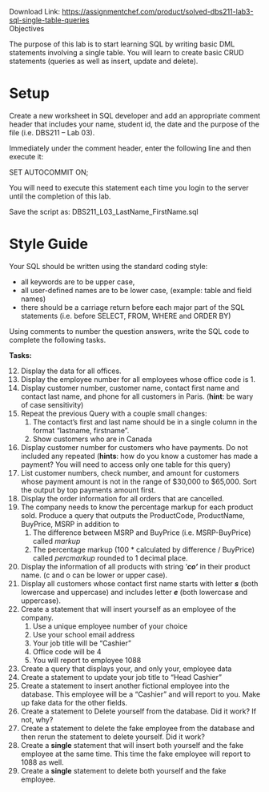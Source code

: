 Download Link: https://assignmentchef.com/product/solved-dbs211-lab3-sql-single-table-queries
<br>
Objectives

The purpose of this lab is to start learning SQL by writing basic DML statements involving a single table.  You will learn to create basic CRUD statements (queries as well as insert, update and delete).

<h1>Setup</h1>

Create a new worksheet in SQL developer and add an appropriate comment header that includes your name, student id, the date and the purpose of the file (i.e. DBS211 – Lab 03).

Immediately under the comment header, enter the following line and then execute it:

SET AUTOCOMMIT ON;

You will need to execute this statement each time you login to the server until the completion of this lab.

Save the script as:  DBS211_L03_LastName_FirstName.sql

<h1>Style Guide</h1>

Your SQL should be written using the standard coding style:

<ul>

 <li>all keywords are to be upper case,</li>

 <li>all user-defined names are to be lower case, (example: table and field names)</li>

 <li>there should be a carriage return before each major part of the SQL statements (i.e. before SELECT, FROM, WHERE and ORDER BY)</li>

</ul>

Using comments to number the question answers, write the SQL code to complete the following tasks.

<strong>Tasks: </strong>

<ol start="12">

 <li>Display the data for all offices.</li>

 <li>Display the employee number for all employees whose office code is 1.</li>

 <li>Display customer number, customer name, contact first name and contact last name, and phone for all customers in Paris. (<strong>hint</strong>: be wary of case sensitivity)</li>

 <li>Repeat the previous Query with a couple small changes:

  <ol>

   <li>The contact’s first and last name should be in a single column in the format “lastname, firstname”.</li>

   <li>Show customers who are in Canada</li>

  </ol></li>

 <li>Display customer number for customers who have payments. Do not included any repeated  (<strong>hints</strong>: how do you know a customer has made a payment? You will need to access only one table for this query)</li>

 <li>List customer numbers, check number, and amount for customers whose payment amount is not in the range of $30,000 to $65,000. Sort the output by top payments amount first.</li>

 <li>Display the order information for all orders that are cancelled.</li>

 <li>The company needs to know the percentage markup for each product sold. Produce a query that outputs the ProductCode, ProductName, BuyPrice, MSRP in addition to

  <ol>

   <li>The difference between MSRP and BuyPrice (i.e. MSRP-BuyPrice) called <em>markup</em></li>

   <li>The percentage markup (100 * calculated by difference / BuyPrice) called <em>percmarkup </em>rounded to 1 decimal place.</li>

  </ol></li>

 <li>Display the information of all products with string ‘<strong><em>co’</em></strong> in their product name. (c and o can be lower or upper case).</li>

 <li>Display all customers whose contact first name starts with letter <strong><em>s</em></strong> (both lowercase and uppercase) and includes letter <strong><em>e</em></strong> (both lowercase and uppercase).</li>

 <li>Create a statement that will insert yourself as an employee of the company.

  <ol>

   <li>Use a unique employee number of your choice</li>

   <li>Use your school email address</li>

   <li>Your job title will be “Cashier”</li>

   <li>Office code will be 4</li>

   <li>You will report to employee 1088</li>

  </ol></li>

 <li>Create a query that displays your, and only your, employee data</li>

 <li>Create a statement to update your job title to “Head Cashier”</li>

 <li>Create a statement to insert another fictional employee into the database. This employee will be a “Cashier” and will report to you.  Make up fake data for the other fields.</li>

 <li>Create a statement to Delete yourself from the database. Did it work?  If not, why?</li>

 <li>Create a statement to delete the fake employee from the database and then rerun the statement to delete yourself. Did it work?</li>

 <li>Create a <strong>single</strong> statement that will insert both yourself and the fake employee at the same time. This time the fake employee will report to 1088 as well.</li>

 <li>Create a <strong>single</strong> statement to delete both yourself and the fake employee.</li>

</ol>


